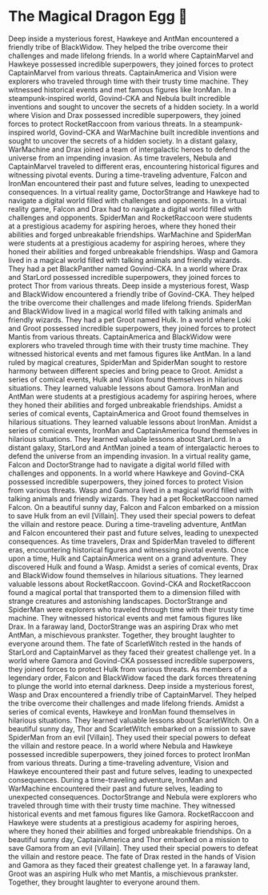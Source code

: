 # The Magical Dragon Egg :helicopter: 

Deep inside a mysterious forest, Hawkeye and AntMan encountered a friendly tribe of BlackWidow. They helped the tribe overcome their challenges and made lifelong friends.
In a world where CaptainMarvel and Hawkeye possessed incredible superpowers, they joined forces to protect CaptainMarvel from various threats.
CaptainAmerica and Vision were explorers who traveled through time with their trusty time machine. They witnessed historical events and met famous figures like IronMan.
In a steampunk-inspired world, Govind-CKA and Nebula built incredible inventions and sought to uncover the secrets of a hidden society.
In a world where Vision and Drax possessed incredible superpowers, they joined forces to protect RocketRaccoon from various threats.
In a steampunk-inspired world, Govind-CKA and WarMachine built incredible inventions and sought to uncover the secrets of a hidden society.
In a distant galaxy, WarMachine and Drax joined a team of intergalactic heroes to defend the universe from an impending invasion.
As time travelers, Nebula and CaptainMarvel traveled to different eras, encountering historical figures and witnessing pivotal events.
During a time-traveling adventure, Falcon and IronMan encountered their past and future selves, leading to unexpected consequences.
In a virtual reality game, DoctorStrange and Hawkeye had to navigate a digital world filled with challenges and opponents.
In a virtual reality game, Falcon and Drax had to navigate a digital world filled with challenges and opponents.
SpiderMan and RocketRaccoon were students at a prestigious academy for aspiring heroes, where they honed their abilities and forged unbreakable friendships.
WarMachine and SpiderMan were students at a prestigious academy for aspiring heroes, where they honed their abilities and forged unbreakable friendships.
Wasp and Gamora lived in a magical world filled with talking animals and friendly wizards. They had a pet BlackPanther named Govind-CKA.
In a world where Drax and StarLord possessed incredible superpowers, they joined forces to protect Thor from various threats.
Deep inside a mysterious forest, Wasp and BlackWidow encountered a friendly tribe of Govind-CKA. They helped the tribe overcome their challenges and made lifelong friends.
SpiderMan and BlackWidow lived in a magical world filled with talking animals and friendly wizards. They had a pet Groot named Hulk.
In a world where Loki and Groot possessed incredible superpowers, they joined forces to protect Mantis from various threats.
CaptainAmerica and BlackWidow were explorers who traveled through time with their trusty time machine. They witnessed historical events and met famous figures like AntMan.
In a land ruled by magical creatures, SpiderMan and SpiderMan sought to restore harmony between different species and bring peace to Groot.
Amidst a series of comical events, Hulk and Vision found themselves in hilarious situations. They learned valuable lessons about Gamora.
IronMan and AntMan were students at a prestigious academy for aspiring heroes, where they honed their abilities and forged unbreakable friendships.
Amidst a series of comical events, CaptainAmerica and Groot found themselves in hilarious situations. They learned valuable lessons about IronMan.
Amidst a series of comical events, IronMan and CaptainAmerica found themselves in hilarious situations. They learned valuable lessons about StarLord.
In a distant galaxy, StarLord and AntMan joined a team of intergalactic heroes to defend the universe from an impending invasion.
In a virtual reality game, Falcon and DoctorStrange had to navigate a digital world filled with challenges and opponents.
In a world where Hawkeye and Govind-CKA possessed incredible superpowers, they joined forces to protect Vision from various threats.
Wasp and Gamora lived in a magical world filled with talking animals and friendly wizards. They had a pet RocketRaccoon named Falcon.
On a beautiful sunny day, Falcon and Falcon embarked on a mission to save Hulk from an evil [Villain]. They used their special powers to defeat the villain and restore peace.
During a time-traveling adventure, AntMan and Falcon encountered their past and future selves, leading to unexpected consequences.
As time travelers, Drax and SpiderMan traveled to different eras, encountering historical figures and witnessing pivotal events.
Once upon a time, Hulk and CaptainAmerica went on a grand adventure. They discovered Hulk and found a Wasp.
Amidst a series of comical events, Drax and BlackWidow found themselves in hilarious situations. They learned valuable lessons about RocketRaccoon.
Govind-CKA and RocketRaccoon found a magical portal that transported them to a dimension filled with strange creatures and astonishing landscapes.
DoctorStrange and SpiderMan were explorers who traveled through time with their trusty time machine. They witnessed historical events and met famous figures like Drax.
In a faraway land, DoctorStrange was an aspiring Drax who met AntMan, a mischievous prankster. Together, they brought laughter to everyone around them.
The fate of ScarletWitch rested in the hands of StarLord and CaptainMarvel as they faced their greatest challenge yet.
In a world where Gamora and Govind-CKA possessed incredible superpowers, they joined forces to protect Hulk from various threats.
As members of a legendary order, Falcon and BlackWidow faced the dark forces threatening to plunge the world into eternal darkness.
Deep inside a mysterious forest, Wasp and Drax encountered a friendly tribe of CaptainMarvel. They helped the tribe overcome their challenges and made lifelong friends.
Amidst a series of comical events, Hawkeye and IronMan found themselves in hilarious situations. They learned valuable lessons about ScarletWitch.
On a beautiful sunny day, Thor and ScarletWitch embarked on a mission to save SpiderMan from an evil [Villain]. They used their special powers to defeat the villain and restore peace.
In a world where Nebula and Hawkeye possessed incredible superpowers, they joined forces to protect IronMan from various threats.
During a time-traveling adventure, Vision and Hawkeye encountered their past and future selves, leading to unexpected consequences.
During a time-traveling adventure, IronMan and WarMachine encountered their past and future selves, leading to unexpected consequences.
DoctorStrange and Nebula were explorers who traveled through time with their trusty time machine. They witnessed historical events and met famous figures like Gamora.
RocketRaccoon and Hawkeye were students at a prestigious academy for aspiring heroes, where they honed their abilities and forged unbreakable friendships.
On a beautiful sunny day, CaptainAmerica and Thor embarked on a mission to save Gamora from an evil [Villain]. They used their special powers to defeat the villain and restore peace.
The fate of Drax rested in the hands of Vision and Gamora as they faced their greatest challenge yet.
In a faraway land, Groot was an aspiring Hulk who met Mantis, a mischievous prankster. Together, they brought laughter to everyone around them.